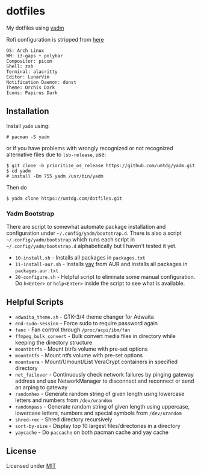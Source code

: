 # dotfiles

My dotfiles using [yadm](https://github.com/TheLocehiliosan/yadm)

Rofi configuration is stripped from [here](https://github.com/adi1090x/rofi)

```
OS: Arch Linux
WM: i3-gaps + polybar
Compositor: picom
Shell: zsh
Terminal: alacritty
Editor: LunarVim
Notification Daemon: dunst
Theme: Orchis Dark
Icons: Papirus Dark
```

## Installation

Install `yadm` using:
```
# pacman -S yadm
```

or if you have problems with wrongly recognized or not recognized alternative files due to `lsb-release`, use:
```
$ git clone -b prioritize_os_release https://github.com/umtdg/yadm.git
$ cd yadm
# install -Dm 755 yadm /usr/bin/yadm
```

Then do
```
$ yadm clone https://umtdg.com/dotfiles.git
```

### Yadm Bootstrap

There are script to somewhat automate package installation and configuration under `~/.config/yadm/bootstrap.d`.
There is also a script `~/.config/yadm/bootstrap` which runs each script in `~/.config/yadm/bootstrap.d` alphabetically
but I haven't tested it yet.

- `10-install.sh` - Installs all packages in `packages.txt`
- `11-install-aur.sh` - Installs [yay]() from AUR and installs all packages in `packages.aur.txt`
- `20-configure.sh` - Helpful script to eliminate some manual configuration.
    Do `h<Enter>` or `help<Enter>` inside the script to see what is available.

## Helpful Scripts

- `adwaita_theme.sh` - GTK-3/4 theme changer for Adwaita
- `end-sudo-session` - Force sudo to require password again
- `fanc` - Fan control through `/proc/acpi/ibm/fan`
- `ffmpeg_bulk_convert` - Bulk convert media files in directory while keeping the directory structure
- `mountbtrfs` - Mount btrfs volume with pre-set options
- `mountntfs` - Mount ntfs volume with pre-set options
- `mountvera` - Mount/Umount/List VeraCrypt containers in specified directory
- `net_failover` - Continuously check network failures by pinging gateway address and use
    NetworkManager to disconnect and reconnect or send an arping to gateway
- `randomhex` - Generate random string of given length using lowercase letters and numbers from `/dev/urandom`
- `randompass` - Generate random string of given length using uppercase, lowercase letters, numbers and special symbols from `/dev/urandom`
- `shred-rec` - Shred directory recursively
- `sort-by-size` - Display top 10 largest files/directories in a directory
- `yaycache` - Do `paccache` on both pacman cache and yay cache

## License

Licensed under [MIT](https://github.com/umtdg/dotfiles/blob/main/LICENSE)

